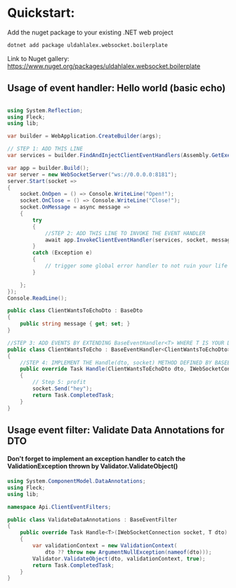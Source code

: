 # Quickstart:

Add the nuget package to your existing .NET web project

```bash
dotnet add package uldahlalex.websocket.boilerplate
```

Link to Nuget gallery: https://www.nuget.org/packages/uldahlalex.websocket.boilerplate

## Usage of event handler: Hello world (basic echo)

```csharp

using System.Reflection;
using Fleck;
using lib;

var builder = WebApplication.CreateBuilder(args);

// STEP 1: ADD THIS LINE
var services = builder.FindAndInjectClientEventHandlers(Assembly.GetExecutingAssembly());

var app = builder.Build();
var server = new WebSocketServer("ws://0.0.0.0:8181");
server.Start(socket =>
{
    socket.OnOpen = () => Console.WriteLine("Open!");
    socket.OnClose = () => Console.WriteLine("Close!");
    socket.OnMessage = async message =>
    {
        try
        {
            //STEP 2: ADD THIS LINE TO INVOKE THE EVENT HANDLER
            await app.InvokeClientEventHandler(services, socket, message);
        }
        catch (Exception e)
        {
            // trigger some global error handler to not ruin your life
        }

    };
});
Console.ReadLine();

public class ClientWantsToEchoDto : BaseDto
{
    public string message { get; set; }
}

//STEP 3: ADD EVENTS BY EXTENDING BaseEventHandler<T> WHERE T IS YOUR DEFINED DTO
public class ClientWantsToEcho : BaseEventHandler<ClientWantsToEchoDto>
{
    //STEP 4: IMPLEMENT THE Handle(dto, socket) METHOD DEFINED BY BASEEVENTHANDLER
    public override Task Handle(ClientWantsToEchoDto dto, IWebSocketConnection socket)
    {
        // Step 5: profit
        socket.Send("hey");
        return Task.CompletedTask;
    }
}

```

## Usage event filter: Validate Data Annotations for DTO
#### Don't forget to implement an exception handler to catch the ValidationException thrown by Validator.ValidateObject()
```csharp
using System.ComponentModel.DataAnnotations;
using Fleck;
using lib;

namespace Api.ClientEventFilters;

public class ValidateDataAnnotations : BaseEventFilter
{
    public override Task Handle<T>(IWebSocketConnection socket, T dto)
    {
        var validationContext = new ValidationContext(
            dto ?? throw new ArgumentNullException(nameof(dto)));
        Validator.ValidateObject(dto, validationContext, true);
        return Task.CompletedTask;
    }
}

```

